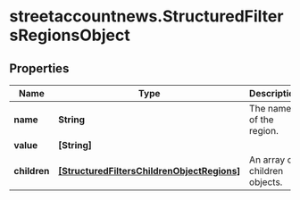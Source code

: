 # streetaccountnews.StructuredFiltersRegionsObject

## Properties

Name | Type | Description | Notes
------------ | ------------- | ------------- | -------------
**name** | **String** | The name of the region. | [optional] 
**value** | **[String]** |  | [optional] 
**children** | [**[StructuredFiltersChildrenObjectRegions]**](StructuredFiltersChildrenObjectRegions.md) | An array of children objects. | [optional] 


